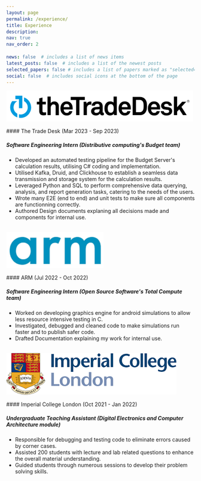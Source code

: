 ```yaml
---
layout: page
permalink: /experience/
title: Experience
description:
nav: true
nav_order: 2

news: false  # includes a list of news items
latest_posts: false  # includes a list of the newest posts
selected_papers: false # includes a list of papers marked as "selected={true}"
social: false  # includes social icons at the bottom of the page
---
```

<p style="text-align: left"><img src="../assets/img/TTD2.png"></p>
#### The Trade Desk (Mar 2023 - Sep 2023)

##### *Software Engineering Intern (Distributive computing's Budget team)*
- Developed an automated testing pipeline for the Budget Server's calculation results, utilising C# coding and implementation.
- Utilised Kafka, Druid, and Clickhouse to establish a seamless data transmission and storage system for the calculation results.
- Leveraged Python and SQL to perform comprehensive data querying, analysis, and report generation tasks, catering to the needs of the users.
- Wrote many E2E (end to end) and unit tests to make sure all components are functionning correctly.
- Authored Design documents explaning all decisions made and components for internal use.
<br/><br/>

<p style="text-align: left"><img src="../assets/img/ARM5.png"></p>
#### ARM (Jul 2022 - Oct 2022)

##### *Software Engineering Intern (Open Source Software's Total Compute team)*
- Worked on developing graphics engine for android simulations to allow less resource intensive testing in C.
- Investigated, debugged and cleaned code to make simulations run faster and to publish safer code.
- Drafted Documentation explaining my work for internal use.
<br/><br/>

<p style="text-align: left"><img src="../assets/img/IC2.png"></p>
#### Imperial College London (Oct 2021 - Jan 2022)

##### *Undergraduate Teaching Assistant (Digital Electronics and Computer Architecture module)*
- Responsible for debugging and testing code to eliminate errors caused by corner cases.
- Assisted 200 students with lecture and lab related questions to enhance the overall material understanding.
- Guided students through numerous sessions to develop their problem solving skills.
<br/><br/>
